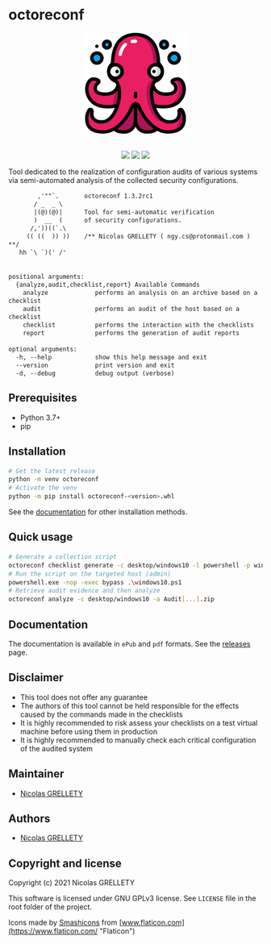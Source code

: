 # octoreconf

<p align="center">
  <img width="200" height="200" src="ressources/logo.png">
  <br/><br/>
</p>

<p align="center">
  <img src="https://img.shields.io/badge/coverage-86%25-green.svg">
  <img src="https://img.shields.io/badge/python-3.7+-blue.svg">
  <img src="https://img.shields.io/badge/platform-macOS%2FLinux%2FWindows-blue.svg">
</p>

Tool dedicated to the realization of configuration audits of various systems via semi-automated analysis of the collected security configurations.

```
        ,'""`.       octoreconf 1.3.2rc1
       / _  _ \
       |(@)(@)|      Tool for semi-automatic verification
       )  __  (      of security configurations.
      /,'))((`.\
     (( ((  )) ))    /** Nicolas GRELLETY ( ngy.cs@protonmail.com ) **/
   hh `\ `)(' /'


positional arguments:
  {analyze,audit,checklist,report} Available Commands
    analyze             performs an analysis on an archive based on a checklist
    audit               performs an audit of the host based on a checklist
    checklist           performs the interaction with the checklists
    report              performs the generation of audit reports

optional arguments:
  -h, --help            show this help message and exit
  --version             print version and exit
  -d, --debug           debug output (verbose)
```

## Prerequisites

- Python 3.7+
- pip

## Installation

```bash
# Get the latest release
python -m venv octoreconf
# Activate the venv
python -m pip install octoreconf-<version>.whl
```

See the [documentation](#documentation) for other installation methods.

## Quick usage

```bash
# Generate a collection script
octoreconf checklist generate -c desktop/windows10 -l powershell -p windows -o windows10.ps1
# Run the script on the targeted host (admin)
powershell.exe -nop -exec bypass .\windows10.ps1
# Retrieve audit evidence and then analyze
octoreconf analyze -c desktop/windows10 -a Audit[...].zip
```

## Documentation

The documentation is available in `ePub` and `pdf` formats. See the [releases](https://github.com/Nillyr/octoreconf/releases) page.

## Disclaimer

- This tool does not offer any guarantee
- The authors of this tool cannot be held responsible for the effects caused by the commands made in the checklists
- It is highly recommended to risk assess your checklists on a test virtual machine before using them in production
- It is highly recommended to manually check each critical configuration of the audited system

## Maintainer

- [Nicolas GRELLETY](https://github.com/Nillyr)

## Authors

- [Nicolas GRELLETY](https://github.com/Nillyr)

## Copyright and license

Copyright (c) 2021 Nicolas GRELLETY

This software is licensed under GNU GPLv3 license. See `LICENSE` file in the root folder of the project.

Icons made by [Smashicons](https://www.flaticon.com/authors/smashicons "Smashicons") from [www.flaticon.com](https://www.flaticon.com/ "Flaticon")
